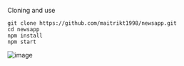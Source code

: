 Cloning and use
```
git clone https://github.com/maitrikt1998/newsapp.git
cd newsapp
npm install
npm start
```
![image](https://github.com/maitrikt1998/newsapp/assets/98648107/aee8446a-6bd0-4cae-b676-de83c1237655)

